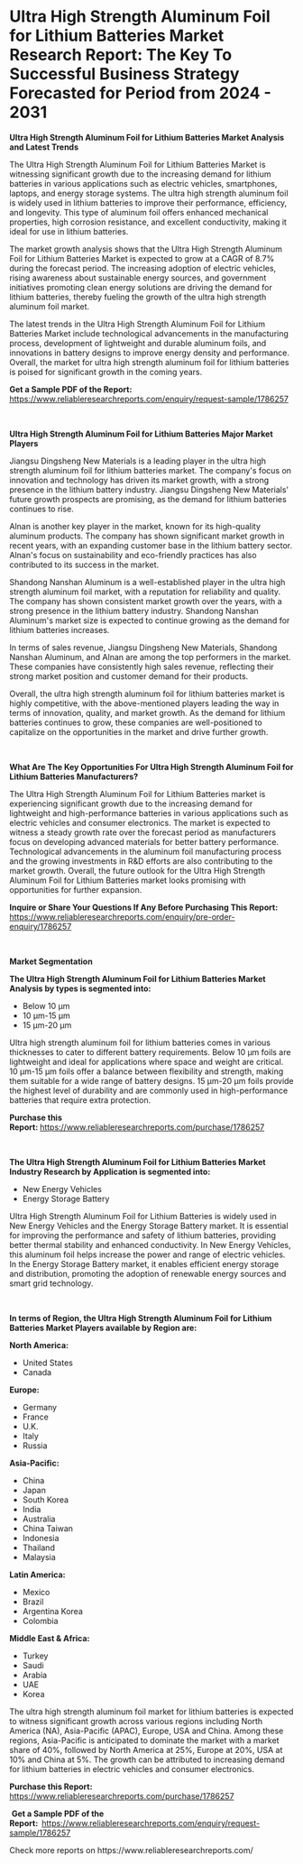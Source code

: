 <p><h1>Ultra High Strength Aluminum Foil for Lithium Batteries Market Research Report: The Key To Successful Business Strategy Forecasted for Period from 2024 - 2031</h1></p><p><strong>Ultra High Strength Aluminum Foil for Lithium Batteries Market Analysis and Latest Trends</strong></p>
<p><p>The Ultra High Strength Aluminum Foil for Lithium Batteries Market is witnessing significant growth due to the increasing demand for lithium batteries in various applications such as electric vehicles, smartphones, laptops, and energy storage systems. The ultra high strength aluminum foil is widely used in lithium batteries to improve their performance, efficiency, and longevity. This type of aluminum foil offers enhanced mechanical properties, high corrosion resistance, and excellent conductivity, making it ideal for use in lithium batteries.</p><p>The market growth analysis shows that the Ultra High Strength Aluminum Foil for Lithium Batteries Market is expected to grow at a CAGR of 8.7% during the forecast period. The increasing adoption of electric vehicles, rising awareness about sustainable energy sources, and government initiatives promoting clean energy solutions are driving the demand for lithium batteries, thereby fueling the growth of the ultra high strength aluminum foil market.</p><p>The latest trends in the Ultra High Strength Aluminum Foil for Lithium Batteries Market include technological advancements in the manufacturing process, development of lightweight and durable aluminum foils, and innovations in battery designs to improve energy density and performance. Overall, the market for ultra high strength aluminum foil for lithium batteries is poised for significant growth in the coming years.</p></p>
<p><strong>Get a Sample PDF of the Report:&nbsp;</strong> <a href="https://www.reliableresearchreports.com/enquiry/request-sample/1786257">https://www.reliableresearchreports.com/enquiry/request-sample/1786257</a></p>
<p>&nbsp;</p>
<p><strong>Ultra High Strength Aluminum Foil for Lithium Batteries Major Market Players</strong></p>
<p><p>Jiangsu Dingsheng New Materials is a leading player in the ultra high strength aluminum foil for lithium batteries market. The company's focus on innovation and technology has driven its market growth, with a strong presence in the lithium battery industry. Jiangsu Dingsheng New Materials' future growth prospects are promising, as the demand for lithium batteries continues to rise.</p><p>Alnan is another key player in the market, known for its high-quality aluminum products. The company has shown significant market growth in recent years, with an expanding customer base in the lithium battery sector. Alnan's focus on sustainability and eco-friendly practices has also contributed to its success in the market.</p><p>Shandong Nanshan Aluminum is a well-established player in the ultra high strength aluminum foil market, with a reputation for reliability and quality. The company has shown consistent market growth over the years, with a strong presence in the lithium battery industry. Shandong Nanshan Aluminum's market size is expected to continue growing as the demand for lithium batteries increases.</p><p>In terms of sales revenue, Jiangsu Dingsheng New Materials, Shandong Nanshan Aluminum, and Alnan are among the top performers in the market. These companies have consistently high sales revenue, reflecting their strong market position and customer demand for their products.</p><p>Overall, the ultra high strength aluminum foil for lithium batteries market is highly competitive, with the above-mentioned players leading the way in terms of innovation, quality, and market growth. As the demand for lithium batteries continues to grow, these companies are well-positioned to capitalize on the opportunities in the market and drive further growth.</p></p>
<p>&nbsp;</p>
<p><strong>What Are The Key Opportunities For Ultra High Strength Aluminum Foil for Lithium Batteries Manufacturers?</strong></p>
<p><p>The Ultra High Strength Aluminum Foil for Lithium Batteries market is experiencing significant growth due to the increasing demand for lightweight and high-performance batteries in various applications such as electric vehicles and consumer electronics. The market is expected to witness a steady growth rate over the forecast period as manufacturers focus on developing advanced materials for better battery performance. Technological advancements in the aluminum foil manufacturing process and the growing investments in R&D efforts are also contributing to the market growth. Overall, the future outlook for the Ultra High Strength Aluminum Foil for Lithium Batteries market looks promising with opportunities for further expansion.</p></p>
<p><strong>Inquire or Share Your Questions If Any Before Purchasing This Report:</strong> <a href="https://www.reliableresearchreports.com/enquiry/pre-order-enquiry/1786257">https://www.reliableresearchreports.com/enquiry/pre-order-enquiry/1786257</a></p>
<p>&nbsp;</p>
<p><strong>Market Segmentation</strong></p>
<p><strong>The Ultra High Strength Aluminum Foil for Lithium Batteries Market Analysis by types is segmented into:</strong></p>
<p><ul><li>Below 10 μm</li><li>10 μm-15 μm</li><li>15 μm-20 μm</li></ul></p>
<p><p>Ultra high strength aluminum foil for lithium batteries comes in various thicknesses to cater to different battery requirements. Below 10 μm foils are lightweight and ideal for applications where space and weight are critical. 10 μm-15 μm foils offer a balance between flexibility and strength, making them suitable for a wide range of battery designs. 15 μm-20 μm foils provide the highest level of durability and are commonly used in high-performance batteries that require extra protection.</p></p>
<p><strong>Purchase this Report:&nbsp;</strong><a href="https://www.reliableresearchreports.com/purchase/1786257">https://www.reliableresearchreports.com/purchase/1786257</a></p>
<p>&nbsp;</p>
<p><strong>The Ultra High Strength Aluminum Foil for Lithium Batteries Market Industry Research by Application is segmented into:</strong></p>
<p><ul><li>New Energy Vehicles</li><li>Energy Storage Battery</li></ul></p>
<p><p>Ultra High Strength Aluminum Foil for Lithium Batteries is widely used in New Energy Vehicles and the Energy Storage Battery market. It is essential for improving the performance and safety of lithium batteries, providing better thermal stability and enhanced conductivity. In New Energy Vehicles, this aluminum foil helps increase the power and range of electric vehicles. In the Energy Storage Battery market, it enables efficient energy storage and distribution, promoting the adoption of renewable energy sources and smart grid technology.</p></p>
<p>&nbsp;</p>
<p><strong>In terms of Region, the Ultra High Strength Aluminum Foil for Lithium Batteries Market Players available by Region are:</strong></p>
<p>
    <p> <strong> North America: </strong>
        <ul>
            <li>United States</li>
            <li>Canada</li>
        </ul>
        </p> 
    <p> <strong> Europe: </strong>
        <ul>
            <li>Germany</li>
            <li>France</li>
            <li>U.K.</li>
            <li>Italy</li>
            <li>Russia</li>
        </ul>
        </p> 
    <p> <strong> Asia-Pacific: </strong>
        <ul>
            <li>China</li>
            <li>Japan</li>
            <li>South Korea</li>
            <li>India</li>
            <li>Australia</li>
            <li>China Taiwan</li>
            <li>Indonesia</li>
            <li>Thailand</li>
            <li>Malaysia</li>
        </ul>
        </p> 
    <p> <strong> Latin America: </strong>
        <ul>
            <li>Mexico</li>
            <li>Brazil</li>
            <li>Argentina Korea</li>
            <li>Colombia</li>
        </ul>
        </p> 
    <p> <strong> Middle East & Africa: </strong>
        <ul>
            <li>Turkey</li>
            <li>Saudi</li>
            <li>Arabia</li>
            <li>UAE</li>
            <li>Korea</li>
        </ul>
    </p>
    </p>
<p><p>The ultra high strength aluminum foil market for lithium batteries is expected to witness significant growth across various regions including North America (NA), Asia-Pacific (APAC), Europe, USA and China. Among these regions, Asia-Pacific is anticipated to dominate the market with a market share of 40%, followed by North America at 25%, Europe at 20%, USA at 10% and China at 5%. The growth can be attributed to increasing demand for lithium batteries in electric vehicles and consumer electronics.</p></p>
<p><strong>Purchase this Report: </strong><a href="https://www.reliableresearchreports.com/purchase/1786257">https://www.reliableresearchreports.com/purchase/1786257</a></p>
<p>&nbsp;<strong>Get a Sample PDF of the Report:&nbsp;&nbsp;</strong><a href="https://www.reliableresearchreports.com/enquiry/request-sample/1786257">https://www.reliableresearchreports.com/enquiry/request-sample/1786257</a></p>
<p><strong></strong></p>
<p>Check more reports on https://www.reliableresearchreports.com/</p>